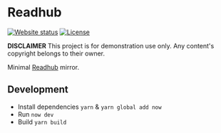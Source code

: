 # Readhub

[![Website status](https://img.shields.io/website/https/readhub.now.sh.svg)](https://readhub.now.sh/)
[![License](https://img.shields.io/github/license/kidonng/readhub.svg)](LICENSE)

**DISCLAIMER** This project is for demonstration use only. Any content's copyright belongs to their owner.

Minimal [Readhub](https://readhub.cn/) mirror.

## Development

- Install dependencies `yarn` & `yarn global add now`
- Run `now dev`
- Build `yarn build`
